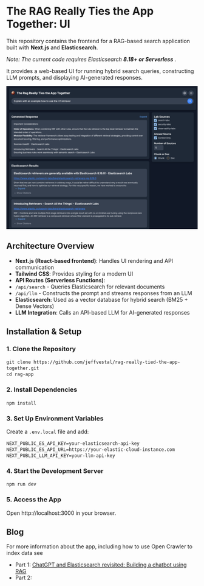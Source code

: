 # The RAG Really Ties the App Together: UI

This repository contains the frontend for a RAG-based search application built with **Next.js** and **Elasticsearch**. 

*Note: The current code requires Elasticsearch **8.18+ or Serverless** .*

It provides a web-based UI for running hybrid search queries, constructing LLM prompts, and displaying AI-generated responses.

![App UI](/public/ui-abides-darkmode.png)

## **Architecture Overview**
- **Next.js (React-based frontend)**: Handles UI rendering and API communication
- **Tailwind CSS**: Provides styling for a modern UI
- **API Routes (Serverless Functions)**: 
 - `/api/search` - Queries Elasticsearch for relevant documents
 - `/api/llm` - Constructs the prompt and streams responses from an LLM
- **Elasticsearch**: Used as a vector database for hybrid search (BM25 + Dense Vectors)
- **LLM Integration**: Calls an API-based LLM for AI-generated responses

## **Installation & Setup**

### **1. Clone the Repository**

    git clone https://github.com/jeffvestal/rag-really-tied-the-app-together.git
    cd rag-app

### **2. Install Dependencies**

    npm install

### **3. Set Up Environment Variables**

Create a `.env.local` file and add:

    NEXT_PUBLIC_ES_API_KEY=your-elasticsearch-api-key
    NEXT_PUBLIC_ES_API_URL=https://your-elastic-cloud-instance.com
    NEXT_PUBLIC_LLM_API_KEY=your-llm-api-key

### **4. Start the Development Server**

    npm run dev

### **5. Access the App**

Open  http://localhost:3000 in your browser.

## Blog
For more information about the app, including how to use Open Crawler to index data see
- Part 1: [ChatGPT and Elasticsearch revisited: Building a chatbot using RAG](https://www.elastic.co/search-labs/blog/chatgpt-elasticsearch-rag-enhancements)
- Part 2: 

